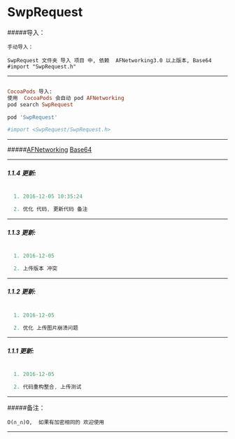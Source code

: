 # SwpRequest

#####导入：

```
手动导入：

SwpRequest 文件夹 导入 项目 中, 依赖  AFNetworking3.0 以上版本, Base64
#import "SwpRequest.h"
```
---

```ruby

CocoaPods 导入:
使用  CocoaPods 会自动 pod AFNetworking
pod search SwpRequest

pod 'SwpRequest'

#import <SwpRequest/SwpRequest.h>

```
---
#####[AFNetworking](https://github.com/AFNetworking/AFNetworking)     [Base64](https://github.com/nicklockwood/Base64)


---

##### 1.1.4 更新:
```Objective-C

  1. 2016-12-05 10:35:24

  2. 优化 代码, 更新代码 备注

```

---

##### 1.1.3 更新:
```Objective-C

  1. 2016-12-05

  2. 上传版本 冲突

```


---

##### 1.1.2 更新:
```Objective-C

  1. 2016-12-05

  2. 优化 上传图片崩溃问题

```

---

##### 1.1.1 更新:

```Objective-C

  1. 2016-12-05

  2. 代码重构整合, 上传测试

```

---

#####备注：
```
O(∩_∩)O,  如果有加密相同的 欢迎使用
```
---
